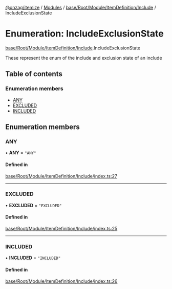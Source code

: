 [@onzag/itemize](../README.md) / [Modules](../modules.md) / [base/Root/Module/ItemDefinition/Include](../modules/base_Root_Module_ItemDefinition_Include.md) / IncludeExclusionState

# Enumeration: IncludeExclusionState

[base/Root/Module/ItemDefinition/Include](../modules/base_Root_Module_ItemDefinition_Include.md).IncludeExclusionState

These represent the enum of the include and exclusion state of an include

## Table of contents

### Enumeration members

- [ANY](base_Root_Module_ItemDefinition_Include.IncludeExclusionState.md#any)
- [EXCLUDED](base_Root_Module_ItemDefinition_Include.IncludeExclusionState.md#excluded)
- [INCLUDED](base_Root_Module_ItemDefinition_Include.IncludeExclusionState.md#included)

## Enumeration members

### ANY

• **ANY** = `"ANY"`

#### Defined in

[base/Root/Module/ItemDefinition/Include/index.ts:27](https://github.com/onzag/itemize/blob/f2f29986/base/Root/Module/ItemDefinition/Include/index.ts#L27)

___

### EXCLUDED

• **EXCLUDED** = `"EXCLUDED"`

#### Defined in

[base/Root/Module/ItemDefinition/Include/index.ts:25](https://github.com/onzag/itemize/blob/f2f29986/base/Root/Module/ItemDefinition/Include/index.ts#L25)

___

### INCLUDED

• **INCLUDED** = `"INCLUDED"`

#### Defined in

[base/Root/Module/ItemDefinition/Include/index.ts:26](https://github.com/onzag/itemize/blob/f2f29986/base/Root/Module/ItemDefinition/Include/index.ts#L26)
